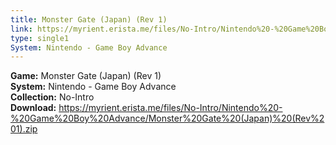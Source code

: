 ```yaml
---
title: Monster Gate (Japan) (Rev 1)
link: https://myrient.erista.me/files/No-Intro/Nintendo%20-%20Game%20Boy%20Advance/Monster%20Gate%20(Japan)%20(Rev%201).zip
type: single1
System: Nintendo - Game Boy Advance
---
```

<b>Game:</b> Monster Gate (Japan) (Rev 1)<br>
<b>System:</b> Nintendo - Game Boy Advance<br>
<b>Collection:</b> No-Intro<br>
<b>Download:</b> https://myrient.erista.me/files/No-Intro/Nintendo%20-%20Game%20Boy%20Advance/Monster%20Gate%20(Japan)%20(Rev%201).zip